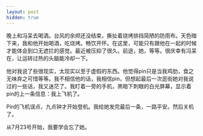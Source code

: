 ```yaml
---
layout: post
hidden: true
---
```


晚上和冯呆去喝酒。台风的余烬还没结束，撕扯着烧烤排挡简陋的防雨布。天色暗下来，我和他开始喝酒，吃烧烤。畅饮开怀。在这里，可能只有跟他在一起的时候才能体会到口无遮拦的感觉。最近被压抑了很久。前途，她，等等。很庆幸有冯呆在，让运转过热的头脑能冷却一下。

他对我说了些很现实，太现实以至于虚假的东西。他觉得pin只是当我鸡肋，食之无味弃之可惜等等。我不相信他的话，我相信pin，但想起最后一次逛街她对我说过的一些话，我又迷茫了。我盯着一旁的手机，黑暗下刺眼的白光屏幕，显示着pin的上一条信息：我上飞机了。

Pin的飞机误点，九点钟才开始登机。我给她发完最后一条，一路平安。然后关机了。

从7月23号开始，我要学会忘了她。